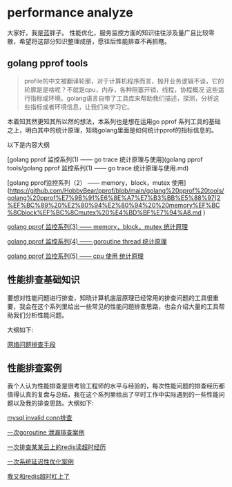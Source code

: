 # performance analyze
大家好，我是蓝胖子。
性能优化，服务监控方面的知识往往涉及量广且比较零散，希望将这部分知识整理成册，愿往后性能排查不再抓瞎。


## golang pprof tools

> profile的中文被翻译轮廓，对于计算机程序而言，抛开业务逻辑不谈，它的轮廓是是啥呢？不就是cpu，内存，各种阻塞开销，线程，协程概况 这些运行指标或环境。golang语言自带了工具库来帮助我们描述，探测，分析这些指标或者环境信息，让我们来学习它。

本着知其然更知其所以然的想法，本系列也是想在运用go pprof 系列工具的基础之上，明白其中的统计原理，知晓golang里面是如何统计pprof的指标信息的。

以下是内容大纲

[golang pprof 监控系列(1) —— go trace 统计原理与使用](golang pprof tools/golang pprof 监控系列(1) —— go trace 统计原理与使用.md)

[golang pprof监控系列（2） —— memory，block，mutex 使用](https://github.com/HobbyBear/pprof/blob/main/golang%20pprof%20tools/golang%20pprof%E7%9B%91%E6%8E%A7%E7%B3%BB%E5%88%97(2%EF%BC%89%20%E2%80%94%E2%80%94%20%20memory%EF%BC%8Cblock%EF%BC%8Cmutex%20%E4%BD%BF%E7%94%A8.md )

[golang pprof 监控系列(3) —— memory，block，mutex 统计原理](https://github.com/HobbyBear/pprof/blob/main/golang%20pprof%20tools/golang%20pprof%20%E7%9B%91%E6%8E%A7%E7%B3%BB%E5%88%97(3)%20%E2%80%94%E2%80%94%20memory%EF%BC%8Cblock%EF%BC%8Cmutex%20%E7%BB%9F%E8%AE%A1%E5%8E%9F%E7%90%86.md )

[golang pprof 监控系列(4) —— goroutine thread 统计原理]( https://github.com/HobbyBear/pprof/blob/main/golang%20pprof%20tools/golang%20pprof%20%E7%9B%91%E6%8E%A7%E7%B3%BB%E5%88%97(4)%20%E2%80%94%E2%80%94%20goroutine%20thread%20%20%E7%BB%9F%E8%AE%A1%E5%8E%9F%E7%90%86.md)

[golang pprof 监控系列(5) —— cpu 使用 统计原理]( https://github.com/HobbyBear/pprof/blob/main/golang%20pprof%20tools/golang%20pprof%20%E7%9B%91%E6%8E%A7%E7%B3%BB%E5%88%97(5)%20%E2%80%94%E2%80%94%20cpu%20%E4%BD%BF%E7%94%A8%20%E7%BB%9F%E8%AE%A1%E5%8E%9F%E7%90%86.md )


## 性能排查基础知识

要想对性能问题进行排查，知晓计算机底层原理已经常用的排查问题的工具很重要，我会在这个系列里给出一些常见的性能问题排查思路，也会介绍大量的工具帮助我们分析性能问题。

大纲如下:

[网络问题排查手段]( https://github.com/HobbyBear/pprof/blob/main/Performance%20Troubleshooting%20Basics/%E7%BD%91%E7%BB%9C%E9%97%AE%E9%A2%98%E6%8E%92%E6%9F%A5%E6%89%8B%E6%AE%B5.md )



## 性能排查案例

我个人认为性能排查是很考验工程师的水平与经验的，每次性能问题的排查经历都值得认真的复盘与总结，我在这个系列里给出了平时工作中实际遇到的一些性能问题以及我的排查思路。大纲如下:

[mysql invalid conn排查](https://github.com/HobbyBear/pprof/blob/main/Performance%20troubleshooting%20case/mysql%20invalid%20conn%E6%8E%92%E6%9F%A5.md)

[一次goroutine 泄漏排查案例](https://github.com/HobbyBear/pprof/blob/main/Performance%20troubleshooting%20case/%E4%B8%80%E6%AC%A1goroutine%20%E6%B3%84%E6%BC%8F%E6%8E%92%E6%9F%A5%E6%A1%88%E4%BE%8B.md)

[一次排查某某云上的redis读超时经历](https://github.com/HobbyBear/pprof/blob/main/Performance%20troubleshooting%20case/%E4%B8%80%E6%AC%A1%E6%8E%92%E6%9F%A5%E6%9F%90%E6%9F%90%E4%BA%91%E4%B8%8A%E7%9A%84redis%E8%AF%BB%E8%B6%85%E6%97%B6%E7%BB%8F%E5%8E%86.md)

[一次系统延迟性优化案例]( https://github.com/HobbyBear/pprof/blob/main/Performance%20troubleshooting%20case/%E4%B8%80%E6%AC%A1%E7%B3%BB%E7%BB%9F%E5%BB%B6%E8%BF%9F%E6%80%A7%E4%BC%98%E5%8C%96%E6%A1%88%E4%BE%8B.md)

[我又和redis超时杠上了]( https://github.com/HobbyBear/pprof/blob/main/Performance%20troubleshooting%20case/%E6%88%91%E5%8F%88%E5%92%8Credis%E8%B6%85%E6%97%B6%E6%9D%A0%E4%B8%8A%E4%BA%86.md)

